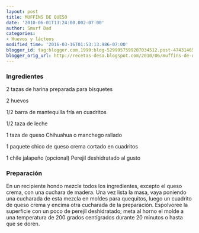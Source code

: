 ```yaml
---
layout: post
title: MUFFINS DE QUESO
date: '2010-06-01T13:24:00.002-07:00'
author: Smurf Dad
categories:
- Huevos y lácteos
modified_time: '2016-03-16T01:53:13.986-07:00'
blogger_id: tag:blogger.com,1999:blog-5299957599287034512.post-4743146592787421219
blogger_orig_url: http://recetas-desa.blogspot.com/2010/06/muffins-de-queso.html
---
```


<h3>Ingredientes</h3>
2 tazas de harina preparada para bísquetes

2 huevos

1/2 barra de mantequilla fría en cuadritos

1/2 taza de leche

1 taza de queso Chihuahua o manchego rallado

1 paquete chico de queso crema cortado en cuadritos

1 chile jalapeño (opcional) Perejil deshidratado al gusto

<h3>Preparación</h3>
En un recipiente hondo mezcle todos los ingredientes, excepto el queso crema, con una cuchara de madera. Una vez lista la masa, vaya poniendo una cucharada de esta mezcla en moldes para quequitos, luego un cuadrito de queso crema y encima otra cucharada de la preparación. Espolvoree la superficie con un poco de perejil deshidratado; meta al horno el molde a una temperatura de 200 grados centígrados durante 20 minutos o hasta que se doren.